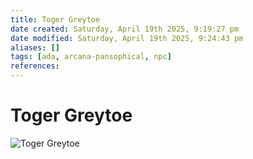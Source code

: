 ```yaml
---
title: Toger Greytoe
date created: Saturday, April 19th 2025, 9:19:27 pm
date modified: Saturday, April 19th 2025, 9:24:43 pm
aliases: []
tags: [ada, arcana-pansophical, npc]
references: 
---
```


# Toger Greytoe

![Toger Greytoe](../assets/images/toger-greytoe.png)
